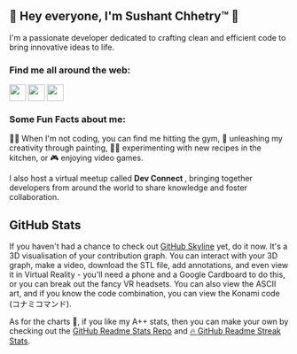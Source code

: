 ## 👋 Hey everyone, I'm Sushant Chhetry™ 👋

I'm a passionate developer dedicated to crafting clean and efficient code to bring innovative ideas to life.

### Find me all around the web:

<!-- TODO update the medium logo -->

<p align="left">
<a href="https://twitter.com/SushantChhetryy" target="blank"><img align="center" src="https://github.com/mishmanners/MishManners/blob/master/socials/twitter%20(2).png" title = "Twitter" alt="" height="30" /></a>
<a href="https://www.linkedin.com/in/sushantchhetry/" target="blank"><img align="center" src="https://github.com/mishmanners/MishManners/blob/master/socials/transparent-Linkedin-logo-icon.png" alt="" height="30" /></a>
<a href="https://medium.com/@sushantchhetryacademics" target="blank"><img align="center" src="https://github.com/mishmanners/MishManners/blob/master/socials/transparent-Linkedin-logo-icon.png" alt="" height="30" /></a>
</p>

### Some Fun Facts about me:
🏋️‍♂️ When I'm not coding, you can find me hitting the gym, 🎨 unleashing my creativity through painting, 👨‍🍳 experimenting with new recipes in the kitchen, or 🎮 enjoying video games. 

I also host a virtual meetup called <strong>Dev Connect </strong>, bringing together developers from around the world to share knowledge and foster collaboration.
## GitHub Stats

If you haven't had a chance to check out [GitHub Skyline](https://skyline.github.com/) yet, do it now. It's a 3D visualisation of your contribution graph. You can interact with your 3D graph, make a video, download the STL file, add annotations, and even view it in Virtual Reality - you'll need a phone and a Google Cardboard to do this, or you can break out the fancy VR headsets. You can also view the ASCII art, and if you know the code combination, you can view the Konami code (コナミコマンド).

As for the charts 🥧, if you like my A++ stats, then you can make your own by checking out the [GitHub Readme Stats Repo](https://github.com/anuraghazra/github-readme-stats) and [🔥 GitHub Readme Streak Stats](https://github-readme-streak-stats.herokuapp.com/demo/).
